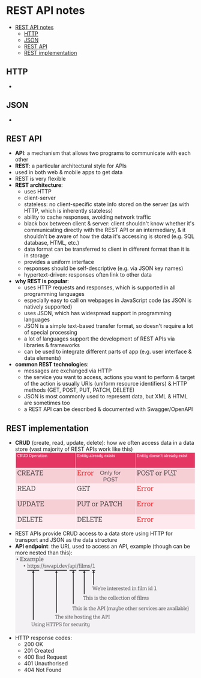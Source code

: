 # REST API notes

- [REST API notes](#rest-api-notes)
  - [HTTP](#http)
  - [JSON](#json)
  - [REST API](#rest-api)
  - [REST implementation](#rest-implementation)

## HTTP

- 

## JSON

- 

## REST API

- **API**: a mechanism that allows two programs to communicate with each other
- **REST**: a particular architectural style for APIs
- used in both web & mobile apps to get data
- REST is very flexible
- **REST architecture**:
  - uses HTTP
  - client-server
  - stateless: no client-specific state info stored on the server (as with HTTP, which is inherently stateless)
  - ability to cache responses, avoiding network traffic
  - black box between client & server: client shouldn't know whether it's communicating directly with the REST API or an intermediary, & it shouldn't be aware of how the data it's accessing is stored (e.g. SQL database, HTML, etc.)
  - data format can be transferred to client in different format than it is in storage
  - provides a uniform interface
  - responses should be self-descriptive (e.g. via JSON key names)
  - hypertext-driven: responses often link to other data
- **why REST is popular**:
  - uses HTTP requests and responses, which is supported in all programming languages
  - especially easy to call on webpages in JavaScript code (as JSON is natively supported)
  - uses JSON, which has widespread support in programming languages
  - JSON is a simple text-based transfer format, so doesn't require a lot of special processing
  - a lot of languages support the development of REST APIs via libraries & frameworks
  - can be used to integrate different parts of app (e.g. user interface & data elements)
- **common REST technologies**:
  - messages are exchanged via HTTP
  - the service you want to access, actions you want to perform & target of the action is usually URIs (uniform resource identifiers) & HTTP methods (GET, POST, PUT, PATCH, DELETE)
  - JSON is most commonly used to represent data, but XML & HTML are sometimes too
  - a REST API can be described & documented with Swagger/OpenAPI

## REST implementation

- **CRUD** (create, read, update, delete): how we often access data in a data store (vast majority of REST APIs work like this)
![alt text](image-7.png)
- REST APIs provide CRUD access to a data store using HTTP for transport and JSON as the data structure
- **API endpoint**: the URL used to access an API, example (though can be more nested than this):
![alt text](image-5.png)
- HTTP response codes:
  - 200 OK
  - 201 Created
  - 400 Bad Request
  - 401 Unauthorised
  - 404 Not Found